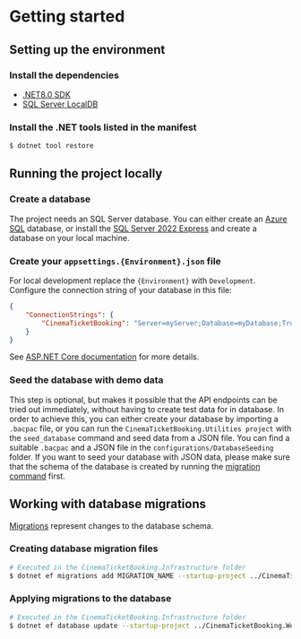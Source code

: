 # Getting started

## Setting up the environment

### Install the dependencies

- [.NET8.0 SDK](https://dotnet.microsoft.com/en-us/download/dotnet/8.0)
- [SQL Server LocalDB](https://learn.microsoft.com/en-us/sql/database-engine/configure-windows/sql-server-express-localdb?view=sql-server-ver16)

### Install the .NET tools listed in the manifest

```bash
$ dotnet tool restore
```

## Running the project locally

### Create a database

The project needs an SQL Server database. You can either create an
[Azure SQL](https://azure.microsoft.com/en-us/products/azure-sql/database) database,
or install the [SQL Server 2022 Express](https://www.microsoft.com/en-us/sql-server/sql-server-downloads)
and create a database on your local machine.

### Create your `appsettings.{Environment}.json` file

For local development replace the `{Environment}` with `Development`.
Configure the connection string of your database in this file:

```json
{
    "ConnectionStrings": {
        "CinemaTicketBooking": "Server=myServer;Database=myDatabase;Trusted_Connection=True;"
    }
}
```

See [ASP.NET Core documentation](https://learn.microsoft.com/en-us/aspnet/core/fundamentals/configuration/?view=aspnetcore-9.0#appsettingsjson) for more details.

### Seed the database with demo data

This step is optional, but makes it possible that the API endpoints can be tried out immediately,
without having to create test data for in database. In order to achieve this, you can either create your
database by importing a `.bacpac` file, or you can run the `CinemaTicketBooking.Utilities project`
with the `seed_database` command and seed data from a JSON file.
You can find a suitable `.bacpac` and a JSON file in the `configurations/DatabaseSeeding` folder.
If you want to seed your database with JSON data, please make sure that the schema of the database is created
by running the [migration command](#applying-migrations-to-the-database) first.

## Working with database migrations

[Migrations](https://learn.microsoft.com/en-us/ef/core/managing-schemas/migrations/?tabs=dotnet-core-cli) represent changes to the database schema.

### Creating database migration files

```bash
# Executed in the CinemaTicketBooking.Infrastructure folder
$ dotnet ef migrations add MIGRATION_NAME --startup-project ../CinemaTicketBooking.Web
```

### Applying migrations to the database

```bash
# Executed in the CinemaTicketBooking.Infrastructure folder
$ dotnet ef database update --startup-project ../CinemaTicketBooking.Web
```
